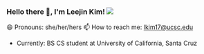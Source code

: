 ### Hello there 👋, I'm Leejin Kim! <img src="https://img.icons8.com/emoji/48/000000/woman-technologyst.png" /> 

<!--
cmd-shift-k-v to put the example on the side
Here are some ideas to get you started:

- 🔭 I’m currently working on ...
- 🌱 I’m currently learning ...
- 👯 I’m looking to collaborate on ...
- 🤔 I’m looking for help with ...
- 💬 Ask me about ...
- 📫 How to reach me: ...
- 😄 Pronouns: ...
- ⚡ Fun fact: ...
-->
😄 Pronouns: she/her/hers
📫 How to reach me: lkim17@ucsc.edu 

* Currently: BS CS student at University of California, Santa Cruz 
